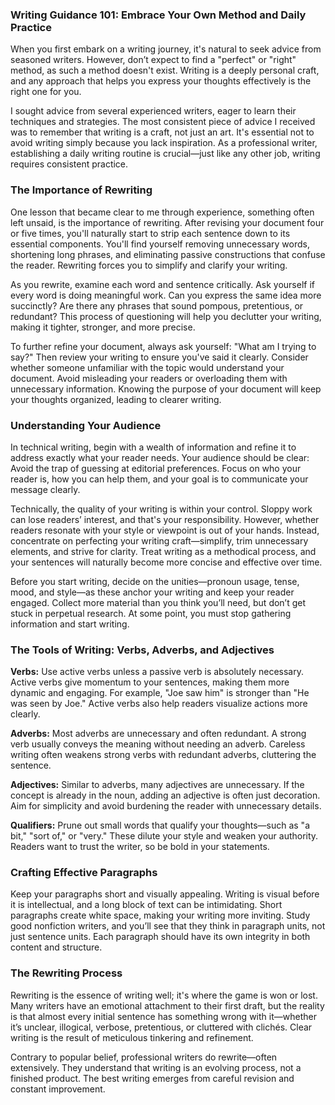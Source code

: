 ### Writing Guidance 101: Embrace Your Own Method and Daily Practice

When you first embark on a writing journey, it's natural to seek advice from seasoned 
writers. However, don’t expect to find a "perfect" or "right" method, as such a method 
doesn't exist. Writing is a deeply personal craft, and any approach that helps you 
express your thoughts effectively is the right one for you.

I sought advice from several experienced writers, eager to learn their techniques and 
strategies. The most consistent piece of advice I received was to remember that writing 
is a craft, not just an art. It's essential not to avoid writing simply because you lack 
inspiration. As a professional writer, establishing a daily writing routine is 
crucial—just like any other job, writing requires consistent practice.

### The Importance of Rewriting

One lesson that became clear to me through experience, something often left unsaid, 
is the importance of rewriting. After revising your document four or five times, 
you'll naturally start to strip each sentence down to its essential components. 
You'll find yourself removing unnecessary words, shortening long phrases, and eliminating 
passive constructions that confuse the reader. Rewriting forces you to simplify and 
clarify your writing.

As you rewrite, examine each word and sentence critically. Ask yourself if every word is 
doing meaningful work. Can you express the same idea more succinctly? Are there any 
phrases that sound pompous, pretentious, or redundant? This process of questioning will 
help you declutter your writing, making it tighter, stronger, and more precise.

To further refine your document, always ask yourself: "What am I trying to say?" Then 
review your writing to ensure you've said it clearly. Consider whether someone 
unfamiliar with the topic would understand your document. Avoid misleading your readers 
or overloading them with unnecessary information. Knowing the purpose of your document 
will keep your thoughts organized, leading to clearer writing.

### Understanding Your Audience
In technical writing, begin with a wealth of information and refine it to address exactly 
what your reader needs. Your audience should be clear: Avoid the trap of guessing at 
editorial preferences. Focus on who your reader is, how you can help them, and your goal 
is to communicate your message clearly.

Technically, the quality of your writing is within your control. Sloppy work can lose 
readers’ interest, and that's your responsibility. However, whether readers resonate 
with your style or viewpoint is out of your hands. Instead, concentrate on perfecting 
your writing craft—simplify, trim unnecessary elements, and strive for clarity. Treat 
writing as a methodical process, and your sentences will naturally become more concise 
and effective over time.

Before you start writing, decide on the unities—pronoun usage, tense, mood, and style—as 
these anchor your writing and keep your reader engaged. Collect more material than you 
think you’ll need, but don’t get stuck in perpetual research. At some point, you must 
stop gathering information and start writing.

### The Tools of Writing: Verbs, Adverbs, and Adjectives

**Verbs:** Use active verbs unless a passive verb is absolutely necessary. Active verbs 
give momentum to your sentences, making them more dynamic and engaging. For example, 
"Joe saw him" is stronger than "He was seen by Joe." Active verbs also help readers 
visualize actions more clearly.

**Adverbs:** Most adverbs are unnecessary and often redundant. A strong verb usually 
conveys the meaning without needing an adverb. Careless writing often weakens strong 
verbs with redundant adverbs, cluttering the sentence.

**Adjectives:** Similar to adverbs, many adjectives are unnecessary. If the concept is 
already in the noun, adding an adjective is often just decoration. Aim for simplicity 
and avoid burdening the reader with unnecessary details.

**Qualifiers:** Prune out small words that qualify your thoughts—such as "a bit," 
"sort of," or "very." These dilute your style and weaken your authority. Readers want to 
trust the writer, so be bold in your statements.

### Crafting Effective Paragraphs

Keep your paragraphs short and visually appealing. Writing is visual before it is 
intellectual, and a long block of text can be intimidating. Short paragraphs create 
white space, making your writing more inviting. Study good nonfiction writers, and 
you’ll see that they think in paragraph units, not just sentence units. Each paragraph 
should have its own integrity in both content and structure.

### The Rewriting Process

Rewriting is the essence of writing well; it's where the game is won or lost. Many 
writers have an emotional attachment to their first draft, but the reality is that almost 
every initial sentence has something wrong with it—whether it’s unclear, illogical, 
verbose, pretentious, or cluttered with clichés. Clear writing is the result of 
meticulous tinkering and refinement.

Contrary to popular belief, professional writers do rewrite—often extensively. They 
understand that writing is an evolving process, not a finished product. The best writing 
emerges from careful revision and constant improvement.
